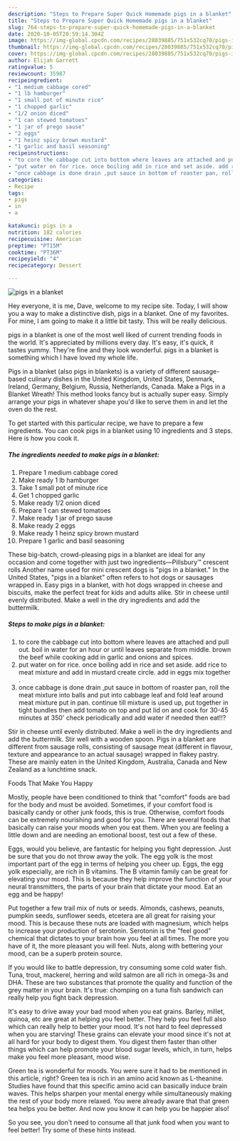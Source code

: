 ```yaml
---
description: "Steps to Prepare Super Quick Homemade pigs in a blanket"
title: "Steps to Prepare Super Quick Homemade pigs in a blanket"
slug: 764-steps-to-prepare-super-quick-homemade-pigs-in-a-blanket
date: 2020-10-05T20:59:14.304Z
image: https://img-global.cpcdn.com/recipes/28039885/751x532cq70/pigs-in-a-blanket-recipe-main-photo.jpg
thumbnail: https://img-global.cpcdn.com/recipes/28039885/751x532cq70/pigs-in-a-blanket-recipe-main-photo.jpg
cover: https://img-global.cpcdn.com/recipes/28039885/751x532cq70/pigs-in-a-blanket-recipe-main-photo.jpg
author: Elijah Garrett
ratingvalue: 5
reviewcount: 35987
recipeingredient:
- "1 medium cabbage cored"
- "1 lb hamburger"
- "1 small pot of minute rice"
- "1 chopped garlic"
- "1/2 onion diced"
- "1 can stewed tomatoes"
- "1 jar of prego sause"
- "2 eggs"
- "1 heinz spicy brown mustard"
- "1 garlic and basil seasoning"
recipeinstructions:
- "to core the cabbage cut into bottom where leaves are attached and pull out. boil in water for an hour or until leaves separate from middle. brown the beef while cooking add in garlic and onions and spices."
- "put water on for rice. once boiling add in rice and set aside. add rice to meat mixture and add in mustard create circle. add in eggs mix together ."
- "once cabbage is done drain ,put sauce in bottom of roaster pan, roll the meat mixture into balls and put into cabbage leaf and fold leaf around meat mixture put in pan. continue till mixture is used up, put together in tight bundles then add tomato on top and put lid on and cook for 30-45 minutes at 350&#39; check periodically and add water if needed then eat!!?"
categories:
- Recipe
tags:
- pigs
- in
- a

katakunci: pigs in a 
nutrition: 182 calories
recipecuisine: American
preptime: "PT15M"
cooktime: "PT36M"
recipeyield: "4"
recipecategory: Dessert

---
```



![pigs in a blanket](https://img-global.cpcdn.com/recipes/28039885/751x532cq70/pigs-in-a-blanket-recipe-main-photo.jpg)

Hey everyone, it is me, Dave, welcome to my recipe site. Today, I will show you a way to make a distinctive dish, pigs in a blanket. One of my favorites. For mine, I am going to make it a little bit tasty. This will be really delicious.

pigs in a blanket is one of the most well liked of current trending foods in the world. It's appreciated by millions every day. It's easy, it's quick, it tastes yummy. They're fine and they look wonderful. pigs in a blanket is something which I have loved my whole life.

Pigs in a blanket (also pigs in blankets) is a variety of different sausage-based culinary dishes in the United Kingdom, United States, Denmark, Ireland, Germany, Belgium, Russia, Netherlands, Canada. Make a Pigs in a Blanket Wreath! This method looks fancy but is actually super easy. Simply arrange your pigs in whatever shape you&#39;d like to serve them in and let the oven do the rest.


To get started with this particular recipe, we have to prepare a few ingredients. You can cook pigs in a blanket using 10 ingredients and 3 steps. Here is how you cook it.

<!--inarticleads1-->

##### The ingredients needed to make pigs in a blanket:

1. Prepare 1 medium cabbage cored
1. Make ready 1 lb hamburger
1. Take 1 small pot of minute rice
1. Get 1 chopped garlic
1. Make ready 1/2 onion diced
1. Prepare 1 can stewed tomatoes
1. Make ready 1 jar of prego sause
1. Make ready 2 eggs
1. Make ready 1 heinz spicy brown mustard
1. Prepare 1 garlic and basil seasoning


These big-batch, crowd-pleasing pigs in a blanket are ideal for any occasion and come together with just two ingredients—Pillsbury™ crescent rolls Another name used for mini crescent dogs is &#34;pigs in a blanket.&#34; In the United States, &#34;pigs in a blanket&#34; often refers to hot dogs or sausages wrapped in. Easy pigs in a blanket, with hot dogs wrapped in cheese and biscuits, make the perfect treat for kids and adults alike. Stir in cheese until evenly distributed. Make a well in the dry ingredients and add the buttermilk. 

<!--inarticleads2-->

##### Steps to make pigs in a blanket:

1. to core the cabbage cut into bottom where leaves are attached and pull out. boil in water for an hour or until leaves separate from middle. brown the beef while cooking add in garlic and onions and spices.
1. put water on for rice. once boiling add in rice and set aside. add rice to meat mixture and add in mustard create circle. add in eggs mix together .
1. once cabbage is done drain ,put sauce in bottom of roaster pan, roll the meat mixture into balls and put into cabbage leaf and fold leaf around meat mixture put in pan. continue till mixture is used up, put together in tight bundles then add tomato on top and put lid on and cook for 30-45 minutes at 350&#39; check periodically and add water if needed then eat!!?


Stir in cheese until evenly distributed. Make a well in the dry ingredients and add the buttermilk. Stir well with a wooden spoon. Pigs in a blanket are different from sausage rolls, consisting of sausage meat (different in flavour, texture and appearance to an actual sausage) wrapped in flakey pastry. These are mainly eaten in the United Kingdom, Australia, Canada and New Zealand as a lunchtime snack. 

Foods That Make You Happy


Mostly, people have been conditioned to think that "comfort" foods are bad for the body and must be avoided. Sometimes, if your comfort food is basically candy or other junk foods, this is true. Otherwise, comfort foods can be extremely nourishing and good for you. There are several foods that basically can raise your moods when you eat them. When you are feeling a little down and are needing an emotional boost, test out a few of these.

Eggs, would you believe, are fantastic for helping you fight depression. Just be sure that you do not throw away the yolk. The egg yolk is the most important part of the egg in terms of helping you cheer up. Eggs, the egg yolk especially, are rich in B vitamins. The B vitamin family can be great for elevating your mood. This is because they help improve the function of your neural transmitters, the parts of your brain that dictate your mood. Eat an egg and be happy!

Put together a few trail mix of nuts or seeds. Almonds, cashews, peanuts, pumpkin seeds, sunflower seeds, etcetera are all great for raising your mood. This is because these nuts are loaded with magnesium, which helps to increase your production of serotonin. Serotonin is the "feel good" chemical that dictates to your brain how you feel at all times. The more you have of it, the more pleasant you will feel. Nuts, along with bettering your mood, can be a superb protein source.

If you would like to battle depression, try consuming some cold water fish. Tuna, trout, mackerel, herring and wild salmon are all rich in omega-3s and DHA. These are two substances that promote the quality and function of the grey matter in your brain. It's true: chomping on a tuna fish sandwich can really help you fight back depression. 

It's easy to drive away your bad mood when you eat grains. Barley, millet, quinoa, etc are great at helping you feel better. They help you feel full also which can really help to better your mood. It's not hard to feel depressed when you are starving! These grains can elevate your mood since it's not at all hard for your body to digest them. You digest them faster than other things which can help promote your blood sugar levels, which, in turn, helps make you feel more pleasant, mood wise.

Green tea is wonderful for moods. You were sure it had to be mentioned in this article, right? Green tea is rich in an amino acid known as L-theanine. Studies have found that this specific amino acid can basically induce brain waves. This helps sharpen your mental energy while simultaneously making the rest of your body more relaxed. You were already aware that that green tea helps you be better. And now you know it can help you be happier also!

So you see, you don't need to consume all that junk food when you want to feel better! Try  some  of  these  hints  instead.

